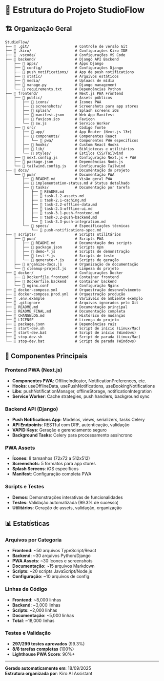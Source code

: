 # 📁 Estrutura do Projeto StudioFlow

## 🏗️ **Organização Geral**

```
StudioFlow/
├── 📁 .git/                     # Controle de versão Git
├── 📁 .kiro/                    # Configurações Kiro IDE
├── 📁 .vscode/                  # Configurações VS Code
├── 📁 backend/                  # Django API Backend
│   ├── 📁 apps/                 # Apps Django
│   ├── 📁 config/               # Configurações Django
│   ├── 📁 push_notifications/   # App de push notifications
│   ├── 📁 static/               # Arquivos estáticos
│   ├── 📁 media/                # Uploads de mídia
│   ├── 📄 manage.py             # Django management
│   └── 📄 requirements.txt      # Dependências Python
├── 📁 frontend/                 # Next.js PWA Frontend
│   ├── 📁 public/               # Assets públicos
│   │   ├── 📁 icons/            # Ícones PWA
│   │   ├── 📁 screenshots/      # Screenshots para app stores
│   │   ├── 📁 splash/           # Splash screens iOS
│   │   ├── 📄 manifest.json     # Web App Manifest
│   │   ├── 📄 favicon.ico       # Favicon
│   │   └── 📄 sw.js             # Service Worker
│   ├── 📁 src/                  # Código fonte
│   │   ├── 📁 app/              # App Router (Next.js 13+)
│   │   ├── 📁 components/       # Componentes React
│   │   │   └── 📁 pwa/          # Componentes PWA específicos
│   │   ├── 📁 hooks/            # Custom React Hooks
│   │   ├── 📁 lib/              # Bibliotecas e utilitários
│   │   └── 📁 styles/           # Estilos CSS/Tailwind
│   ├── 📄 next.config.js        # Configuração Next.js + PWA
│   ├── 📄 package.json          # Dependências Node.js
│   └── 📄 tailwind.config.js    # Configuração Tailwind
├── 📁 docs/                     # Documentação do projeto
│   └── 📁 pwa/                  # Documentação PWA
│       ├── 📄 README.md         # Visão geral PWA
│       ├── 📄 implementation-status.md # Status detalhado
│       ├── 📁 tasks/            # Documentação por tarefa
│       │   ├── 📄 README.md
│       │   ├── 📄 task-1.2-assets.md
│       │   ├── 📄 task-2.1-caching.md
│       │   ├── 📄 task-2.2-offline-data.md
│       │   ├── 📄 task-2.3-offline-ui.md
│       │   ├── 📄 task-3.1-push-frontend.md
│       │   ├── 📄 task-3.2-push-backend.md
│       │   └── 📄 task-3.3-push-integration.md
│       └── 📁 specs/            # Especificações técnicas
│           └── 📄 push-notifications-spec.md
├── 📁 scripts/                  # Scripts utilitários
│   ├── 📁 pwa/                  # Scripts PWA
│   │   ├── 📄 README.md         # Documentação dos scripts
│   │   ├── 📄 package.json      # Scripts npm
│   │   ├── 📄 demo-*.js         # Scripts de demonstração
│   │   ├── 📄 test-*.js         # Scripts de teste
│   │   └── 📄 generate-*.js     # Scripts de geração
│   ├── 📄 organize-docs.js      # Organização de documentação
│   └── 📄 cleanup-project.js    # Limpeza do projeto
├── 📁 docker/                   # Configurações Docker
│   ├── 📄 Dockerfile.frontend   # Container frontend
│   ├── 📄 Dockerfile.backend    # Container backend
│   └── 📄 nginx.conf            # Configuração Nginx
├── 📄 docker-compose.yml        # Orquestração desenvolvimento
├── 📄 docker-compose.prod.yml   # Orquestração produção
├── 📄 .env.example              # Variáveis de ambiente exemplo
├── 📄 .gitignore                # Arquivos ignorados pelo Git
├── 📄 README.md                 # Documentação principal
├── 📄 README_FINAL.md           # Documentação completa
├── 📄 CHANGELOG.md              # Histórico de mudanças
├── 📄 LICENSE                   # Licença do projeto
├── 📄 package.json              # Dependências raiz
├── 📄 start-dev.sh              # Script de início (Linux/Mac)
├── 📄 start-dev.bat             # Script de início (Windows)
├── 📄 stop-dev.sh               # Script de parada (Linux/Mac)
└── 📄 stop-dev.bat              # Script de parada (Windows)
```

## 🎯 **Componentes Principais**

### **Frontend PWA (Next.js)**
- **Componentes PWA**: OfflineIndicator, NotificationPreferences, etc.
- **Hooks**: useOfflineData, usePushNotifications, useBookingNotifications
- **Libs**: pushNotificationManager, offlineStorage, notificationIntegration
- **Service Worker**: Cache strategies, push handlers, background sync

### **Backend API (Django)**
- **Push Notifications App**: Modelos, views, serializers, tasks Celery
- **API Endpoints**: RESTful com DRF, autenticação, validação
- **VAPID Keys**: Geração e gerenciamento seguro
- **Background Tasks**: Celery para processamento assíncrono

### **PWA Assets**
- **Ícones**: 8 tamanhos (72x72 a 512x512)
- **Screenshots**: 5 formatos para app stores
- **Splash Screens**: iOS específicos
- **Manifest**: Configuração completa PWA

### **Scripts e Testes**
- **Demos**: Demonstrações interativas de funcionalidades
- **Testes**: Validação automatizada (99.3% de sucesso)
- **Utilitários**: Geração de assets, validação, organização

## 📊 **Estatísticas**

### **Arquivos por Categoria**
- **Frontend**: ~50 arquivos TypeScript/React
- **Backend**: ~30 arquivos Python/Django
- **PWA Assets**: ~30 ícones e screenshots
- **Documentação**: ~15 arquivos Markdown
- **Scripts**: ~20 scripts JavaScript/Node.js
- **Configuração**: ~10 arquivos de config

### **Linhas de Código**
- **Frontend**: ~8,000 linhas
- **Backend**: ~3,000 linhas
- **Scripts**: ~2,000 linhas
- **Documentação**: ~5,000 linhas
- **Total**: ~18,000 linhas

### **Testes e Validação**
- **297/299 testes aprovados** (99.3%)
- **8/8 tarefas completas** (100%)
- **Lighthouse PWA Score**: 90%+

---

**Gerado automaticamente em**: 18/09/2025  
**Estrutura organizada por**: Kiro AI Assistant
